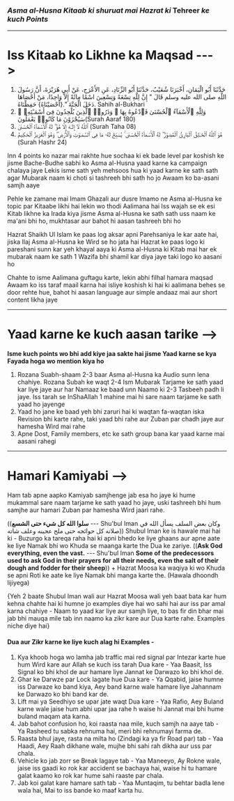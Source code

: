 ### ***Asma al-Husna Kitaab ki shuruat mai Hazrat ki*** **Tehreer** ***ke kuch Points***
***
# Iss Kitaab ko Likhne ka Maqsad ---> 
1. حَدَّثَنَا أَبُو الْيَمَانِ، أَخْبَرَنَا شُعَيْبٌ، حَدَّثَنَا أَبُو الزِّنَادِ، عَنِ الأَعْرَجِ، عَنْ أَبِي هُرَيْرَةَ، أَنَّ رَسُولَ اللَّهِ صلى الله عليه وسلم قَالَ  " إِنَّ لِلَّهِ تِسْعَةً وَتِسْعِينَ اسْمًا مِائَةً إِلاَّ وَاحِدًا، مَنْ أَحْصَاهَا دَخَلَ الْجَنَّةَ ".{أَحْصَيْنَاهُ} حَفِظْنَاهُ. Sahih al-Bukhari
2. وَلِلَّهِ ٱلْأَسْمَآءُ ٱلْحُسْنَىٰ فَٱدْعُوهُ بِهَا ۖ وَذَرُوا۟ ٱلَّذِينَ يُلْحِدُونَ فِىٓ أَسْمَـٰٓئِهِۦ ۚ سَيُجْزَوْنَ مَا كَانُوا۟ يَعْمَلُونَ(Surah Aaraf 180)
3. ٱللَّهُ لَآ إِلَـٰهَ إِلَّا هُوَ ۖ لَهُ ٱلْأَسْمَآءُ ٱلْحُسْنَىٰ (Surah Taha 08)
4. هُوَ ٱللَّهُ ٱلْخَـٰلِقُ ٱلْبَارِئُ ٱلْمُصَوِّرُ ۖ لَهُ ٱلْأَسْمَآءُ ٱلْحُسْنَىٰ ۚ يُسَبِّحُ لَهُۥ مَا فِى ٱلسَّمَـٰوَٰتِ وَٱلْأَرْضِ ۖ وَهُوَ ٱلْعَزِيزُ ٱلْحَكِيمُ (Surah Hashr 24)

Inn 4 points ko nazar mai rakhte hue sochaa ki ek bade level par koshish ke jisme Bache-Budhe sabhi ko Asma al-Husna yaad karne ka campaign chalaya jaye
Lekis isme sath yeh mehsoos hua ki yaad karne ke sath sath agar Mubarak naam ki choti si tashreeh bhi sath ho jo Awaam ko ba-asani samjh aaye

Pehle ke zamane mai Imam Ghazali aur dusre Imamo ne Asma al-Husna ke topic par Kitaabe likhi hai lekin wo thodi Aalimana hai
Iss wajah se ek esi Kitab likhne ka Irada kiya jisme Asma al-Husna ke sath sath uss naam ke ma'ani bhi ho, mukhtasar aur bahot hi aasan tashreeh bhi ho

Hazrat Shaikh Ul Islam ke paas log aksar apni Parehsaniya le kar aate hai,  jiska Ilaj Asma al-Husna ke Wird se ho jata hai
Hazrat ke paas logo ki pareshani sunn kar yeh khayal aaya ki Asma al-Husna ki Kitab mai har ek mubarak naam ke sath 1 Wazifa bhi shamil kar diya jaye taki logo ko aasani ho

Chahte to isme Aalimana guftagu karte, lekin abhi filhal hamara maqsad Awaam ko iss taraf maail karna hai isliye koshish ki hai ki aalimana behes se door rehte hue, bahot hi aasan language  aur simple andaaz mai aur short content likha jaye
***
# Yaad karne ke kuch aasan tarike -->
**Isme kuch points wo bhi add kiye jaa sakte hai jisme Yaad karne se kya Fayada hoga wo mention kiya ho**
1. Rozana Suabh-shaam 2-3 baar Asma al-Husna ka Audio sunn lena chahiye. Rozana Subah ke waqt 2-4 Ism Mubarak Tarjame ke sath yaad kar liye jaye aur har Namaaz ke baad unn Naamo ki 2-3 Tasbeeh padh li jaye. Iss tarah se InShaAllah 1 mahine mai hi sare naam tarjame ke sath yaad ho jayenge
2. Yaad ho jane ke baad yeh bhi zaruri hai ki waqtan fa-waqtan iska Revision bhi karte rahe, taki yaad bhi rahe aur Zuban par chadh jaye aur hamesha Wird mai rahe
3. Apne Dost, Family members, etc ke sath group bana kar yaad karne mai aasani rahegi
***
# Hamari Kamiyabi -->
Ham tab apne aapko Kamiyab samjhenge jab esa ho jaye ki hume mukammal sare naam tarjame ke sath yaad ho jaye, uski tashreeh bhi hum samjhe aur hamari Zuban par hamesha Wird jaari rahe.

((**سلوا الله كل شيء حتى الشسع** --- Shu'bul Iman 
وكان بعض السلف يسأل الله في صلاته كل حوائجه حتى ملح عجينه وعلف شاته))
Shubul Iman ke is hawale mai hai ki - Buzurgo ka tareqa raha hai ki apni bhedo ke liye ghaans aur apne aate ke liye Namak bhi wo Khuda se maanga karte the Dua ke zariye.
((**Ask God everything, even the vast.** --- Shu'bul Iman
**Some of the predecessors used to ask God in their prayers for all their needs, even the salt of their dough and fodder for their sheep**))
\+ Hazrat Moosa ka waqiya ki wo Khuda se apni Roti ke aate ke liye Namak bhi manga karte the. (Hawala dhoondh lijiyega)

{Yeh 2 baate Shubul Iman wali aur Hazrat Moosa wali yeh baat bata kar hum kehna chahte hai ki humne jo examples diye hai wo sahi hai aur iss par amal karna chahiye - Naam to yaad kar liye aur samjh liye, to bas fir din bhar mai jab bhi mauqa mile tab inn naamo ka zikr kare aur Dua karte rahe. Examples niche diye hai}

#### Dua aur Zikr karne ke liye kuch alag hi Examples - 
1. Kya khoob hoga wo lamha jab traffic mai red signal par Intezar karte hue hum Wird kare aur Allah se kuch iss tarah Dua kare - Yaa Baasit, Iss Signal ko bhi khol de aur hamare liye Jannat ke Darwazo ko bhi khol de.
2. Ghar ke Darwze par Lock lagate hue Dua kare - Ya Qqabid, jaise humne iss Darwaze ko band kiya, Aey band karne wale hamare liye Jahannam ke Darwazo ko bhi band kar de.
3. Lift mai ya Seedhiyo se upar jate waqt Dua kare - Yaa Rafio, Aey Buland karne wale jaise hum abhi upar jaa rahe h waise hi Jannat mai bhi hume buland maqam ata karna.
4. Jab bahot confusion ho, koi raasta naa mile, kuch samjh na aaye tab - Ya Rasheed tu sabka rehnuma hai, meri bhi rehnumayi farma de.
5. Raasta bhul jaye, rasta na milta ho (Zindagi ka ya fir Road par) tab - Yaa Haadi, Aey Raah dikhane wale, mujhe bhi sahi rah dikha aur uss par chala.
6. Vehicle ko jab zorr se Break lagaye tab - Yaa Maneeyo, Ay Rokne wale, jaise iss gaadi ko rok kar accident se bachaya hai, waise hi tu hamare galat kaamo ko rok kar hume sahi raaste par chala.
7. Jab koi galat kare hamare sath tab - Yaa Muntaqim, tu behtar badla lene wala hai, Mai to iss bande ko maaf karta hu.

